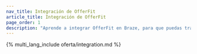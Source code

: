 ```yaml
---
nav_title: Integración de OfferFit
article_title: Integración de OfferFit
page_order: 1
description: "Aprende a integrar OfferFit en Braze, para que puedas trabajar con el equipo de servicios expertos en IA de OfferFit en la creación de casos de uso, de modo que puedas aprovechar la IA para tomar decisiones 1:1 que maximicen cualquier métrica empresarial."
---
```


{% multi_lang_include oferta/integration.md %}
